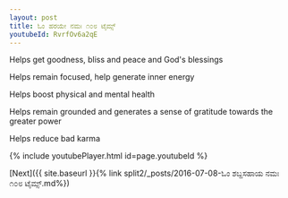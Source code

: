 ```yaml
---
layout: post
title: ಓಂ ಹರಯೇ ನಮಃ ೧೦೮ ಟೈಮ್ಸ್
youtubeId: RvrfOv6a2qE
---
```

 
 
Helps get goodness, bliss and peace and God's blessings
 
Helps remain focused, help generate inner energy 
 
Helps boost physical and mental health 
 
Helps remain grounded and generates a sense of gratitude towards the greater power 
 
Helps reduce bad karma
 
 
 
 


{% include youtubePlayer.html id=page.youtubeId %}
 
[Next]({{ site.baseurl }}{% link  split2/_posts/2016-07-08-ಓಂ ಶಬ್ದಸಹಾಯ ನಮಃ ೧೦೮ ಟೈಮ್ಸ್.md%})
 
